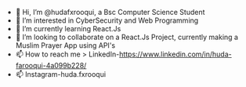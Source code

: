 - 👋 Hi, I’m @hudafxrooqui, a Bsc Computer Science Student
- 👀 I’m interested in CyberSecurity and Web Programming
- 🌱 I’m currently learning React.Js 
- 💞️ I’m looking to collaborate on a React.Js Project, currently making a Muslim Prayer App using API's
- 📫 How to reach me > LinkedIn-https://www.linkedin.com/in/huda-farooqui-4a099b228/
- 📫 Instagram-huda.fxrooqui

<!---
hudafxrooqui/hudafxrooqui is a ✨ special ✨ repository because its `README.md` (this file) appears on your GitHub profile.
You can click the Preview link to take a look at your changes.
--->
